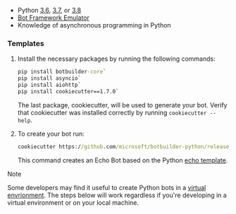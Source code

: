 <!-- Include under ## Prerequisites H2 header -->

- Python [3.6](https://www.python.org/downloads/release/python-369/), [3.7](https://www.python.org/downloads/release/python-375/), or [3.8](https://www.python.org/downloads/release/python-383/)
- [Bot Framework Emulator](https://aka.ms/bot-framework-emulator-readme)
- Knowledge of asynchronous programming in Python

### Templates

1. Install the necessary packages by running the following commands:

    ```cmd
    pip install botbuilder-core`
    pip install asyncio`
    pip install aiohttp`
    pip install cookiecutter==1.7.0`
    ```

    The last package, cookiecutter, will be used to generate your bot. Verify that cookiecutter was installed correctly by running `cookiecutter --help`.

1. To create your bot run:

    ```cmd
    cookiecutter https://github.com/microsoft/botbuilder-python/releases/download/Templates/echo.zip
    ```

    This command creates an Echo Bot based on the Python [echo template](https://github.com/microsoft/BotBuilder-Samples/tree/master/generators/python/app/templates/echo).

>[!NOTE]
>
> Some developers may find it useful to create Python bots in a [virtual envrionment](https://docs.python.org/3/library/venv.html). The steps below will work regardless if you're developing in a virtual environment or on your local machine.
